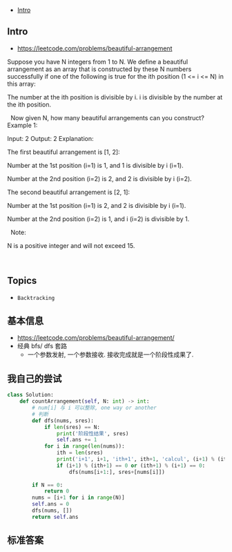 - [Intro](#intro)

## Intro

- https://leetcode.com/problems/beautiful-arrangement

Suppose you have N integers from 1 to N. We define a beautiful arrangement as an array that is constructed by these N numbers successfully if one of the following is true for the ith position (1 <= i <= N) in this array:

The number at the ith position is divisible by i.
i is divisible by the number at the ith position.

 
Now given N, how many beautiful arrangements can you construct?
Example 1:

Input: 2
Output: 2
Explanation: 

The first beautiful arrangement is [1, 2]:

Number at the 1st position (i=1) is 1, and 1 is divisible by i (i=1).

Number at the 2nd position (i=2) is 2, and 2 is divisible by i (i=2).

The second beautiful arrangement is [2, 1]:

Number at the 1st position (i=1) is 2, and 2 is divisible by i (i=1).

Number at the 2nd position (i=2) is 1, and i (i=2) is divisible by 1.

 
Note:

N is a positive integer and will not exceed 15.

 



## Topics

- `Backtracking`


## 基本信息

- https://leetcode.com/problems/beautiful-arrangement/
- 经典 bfs/ dfs 套路
  - 一个参数发射, 一个参数接收. 接收完成就是一个阶段性成果了.





## 我自己的尝试

```py
class Solution:
    def countArrangement(self, N: int) -> int:
        # num[i] 与 i 可以整除, one way or another
        # 判断
        def dfs(nums, sres):
            if len(sres) == N:
                print('阶段性结果', sres)
                self.ans += 1
            for i in range(len(nums)):
                ith = len(sres)
                print('i+1', i+1, 'ith+1', ith+1, 'calcul', (i+1) % (ith+1))
                if (i+1) % (ith+1) == 0 or (ith+1) % (i+1) == 0:
                    dfs(nums[i+1:], sres+[nums[i]])
        
        if N == 0:
            return 0
        nums = [i+1 for i in range(N)]
        self.ans = 0
        dfs(nums, [])
        return self.ans
```


## 标准答案

